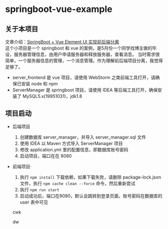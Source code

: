# springboot-vue-example
## 关于本项目
 文章介绍：[SpringBoot + Vue Element UI 实现前后端分离](https://liuyanzhao.com/9511.html) <br/>
这个小项目是一个 springboot 和 vue 的案例，是5月份一个同学找博主做的毕设，服务器管理信息，由用户申请服务器和释放服务器，查看消息。
当时需求很简单，一个服务器信息的管理，一个消息管理。作为理解前后端项目分离，我觉得足够了。


- server_frontend 是 vue 项目，请使用 WebStorm 之类前端工具打开，请确保已安装 node 和 npm
- ServerManager 是 springboot 项目，请使用 IDEA 等后端工具打开，确保安装了 MySQL5.x(19951031)，jdk1.8



## 项目启动
- 后端项目
  1. 创建数据库 server_manager，并导入 server_manager.sql 文件
  2. 使用 IDEA 以 Maven 方式导入 ServerManager 项目
  3. 修改 application.yml 里的配置信息，即数据库账号密码
  4. 启动项目，端口在在 8080
- 前端项目·
  1. 执行 `npm install` 下载依赖，如果下载失败，请删除 package-lock.json 文件，执行 `npm cache clean --force` 命令，然后重新尝试
  2. 执行 `npm run start`
  3. 启动成功后，端口在9090，默认会跳转到登录页面，账号密码在数据库的 user 表中可见

  
  cwk
  
  dw
  

 
  
